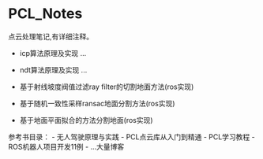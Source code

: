 # PCL_Notes
点云处理笔记,有详细注释。

- icp算法原理及实现
	...
- ndt算法原理及实现
	...
- 基于射线坡度阀值过滤ray filter的切割地面方法(ros实现)

- 基于随机一致性采样ransac地面分割方法(ros实现)

- 基于地面平面拟合的方法分割地面(ros实现)


参考书目录：
	- 无人驾驶原理与实践
	- PCL点云库从入门到精通
	- PCL学习教程
	- ROS机器人项目开发11例
	- ...大量博客